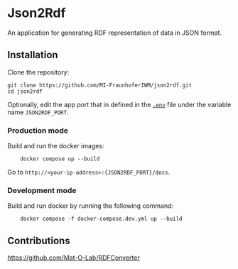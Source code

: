 # Json2Rdf

An application for generating RDF representation of data in JSON format.

## Installation

Clone the repository:
```
git clone https://github.com/MI-FraunhoferIWM/json2rdf.git
cd json2rdf
```

Optionally, edit the app port that in defined in the [`.env`](./.env) file under the variable name `JSON2RDF_PORT`.


### Production mode

Build and run the docker images:
```
    docker compose up --build
```

Go to `http://<your-ip-address>:{JSON2RDF_PORT}/docs`.

### Development mode

Build and run docker by running the following command:

```
    docker compose -f docker-compose.dev.yml up --build
```

## Contributions
https://github.com/Mat-O-Lab/RDFConverter
